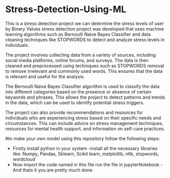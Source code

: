 # Stress-Detection-Using-ML
This is a stress detection project we can determine the stress levels of user by Binary Values
stress detection project was developed that uses machine learning algorithms such as Bernoulli Naive Bayes Classifier and data cleaning techniques like STOPWORDS to detect and analyze stress levels in individuals.

The project involves collecting data from a variety of sources, including social media platforms, online forums, and surveys. The data is then cleaned and preprocessed using techniques such as STOPWORDS removal to remove irrelevant and commonly used words. This ensures that the data is relevant and useful for the analysis.

The Bernoulli Naive Bayes Classifier algorithm is used to classify the data into different categories based on the presence or absence of certain keywords and phrases. This allows the project to detect patterns and trends in the data, which can be used to identify potential stress triggers.

The project can also provide recommendations and resources for individuals who are experiencing stress based on their specific needs and circumstances. This can include advice on stress management techniques, resources for mental health support, and information on self-care practices.

#to make your own model using this repository follow the following steps:
- Firstly install python in your system
-install all the necessary libraries like:
 Numpy,
 Pandas,
 Sklearn,
 Scikit learn,
 matplotlib,
 nltk,
 stopwords,
 wordcloud
- Now import the code named in this file 
 run the file in jupyterNotebook
-And thats it you are pretty much done.
